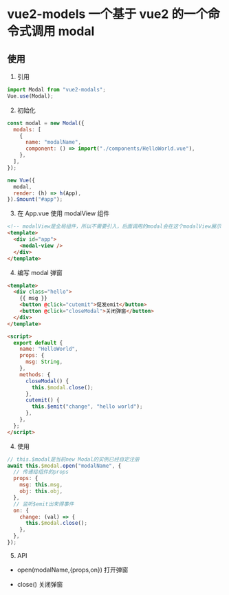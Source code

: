 # vue2-models 一个基于 vue2 的一个命令式调用 modal

## 使用

1. 引用

```javascript
import Modal from "vue2-modals";
Vue.use(Modal);
```

2. 初始化

```javascript
const modal = new Modal({
  modals: [
    {
      name: "modalName",
      component: () => import("./components/HelloWorld.vue"),
    },
  ],
});

new Vue({
  modal,
  render: (h) => h(App),
}).$mount("#app");
```

3. 在 App.vue 使用 modalView 组件

```html
<!-- modalView是全局组件，所以不需要引入，后面调用的modal会在这个modalView展示 -->
<template>
  <div id="app">
    <modal-view />
  </div>
</template>
```

4. 编写 modal 弹窗

```html
<template>
  <div class="hello">
    {{ msg }}
    <button @click="cutemit">促发emit</button>
    <button @click="closeModal">关闭弹窗</button>
  </div>
</template>

<script>
  export default {
    name: "HelloWorld",
    props: {
      msg: String,
    },
    methods: {
      closeModal() {
        this.$modal.close();
      },
      cutemit() {
        this.$emit("change", "hello world");
      },
    },
  };
</script>
```

4. 使用

```javascript
// this.$modal是当前new Modal的实例已经自定注册
await this.$modal.open("modalName", {
  // 传递给组件的props
  props: {
    msg: this.msg,
    obj: this.obj,
  },
  // 监听$emit出来得事件
  on: {
    change: (val) => {
      this.$modal.close();
    },
  },
});
```

5. API

- open(modalName,{props,on}) 打开弹窗

* close() 关闭弹窗
